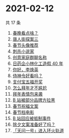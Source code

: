 # 2021-02-12

共 17 条

<!-- BEGIN ZHIHUSEARCH -->
<!-- 最后更新时间 Fri Feb 12 2021 15:06:43 GMT+0800 (CST) -->
1. [春晚看点啥？](https://www.zhihu.com/search?q=春晚)
1. [唐人街探案三](https://www.zhihu.com/search?q=唐探3)
1. [春节头像推荐](https://www.zhihu.com/search?q=新年头像)
1. [刺杀小说家](https://www.zhihu.com/search?q=刺杀小说家好看吗)
1. [创意家庭群聊名称](https://www.zhihu.com/search?q=家庭群聊名称)
1. [日药企小林化工造假 40 年](https://www.zhihu.com/search?q=小林化工)
1. [你好，李焕英](https://www.zhihu.com/search?q=李焕英)
1. [侍神令好看吗？](https://www.zhihu.com/search?q=侍神令好看吗)
1. [支付宝五福开奖](https://www.zhihu.com/search?q=支付宝五福)
1. [怎么拜年才不尴尬](https://www.zhihu.com/search?q=初一拜年)
1. [拜年表情包来袭](https://www.zhihu.com/search?q=拜年表情包)
1. [B 站被部分品牌方拉黑](https://www.zhihu.com/search?q=抵制b站)
1. [春节祝福文案](https://www.zhihu.com/search?q=春节祝福文案)
1. [春节档电影](https://www.zhihu.com/search?q=春节档电影)
1. [B 站回应被抵制事件](https://www.zhihu.com/search?q=b站回应)
1. [除夕文案准备好了吗？](https://www.zhihu.com/search?q=除夕文案)
1. [「天问一号」进入环火轨道](https://www.zhihu.com/search?q=天问一号)
<!-- END ZHIHUSEARCH -->
